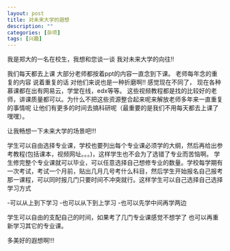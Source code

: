 ```yaml
---
layout: post
title: 对未来大学的遐想
description: ""
categories: [杂项]
tags: [兴趣]
---
```



我是郑大的一名在校生，我想和您谈一谈 我对未来大学的向往!!

我们每天都去上课   大部分老师都按着ppt的内容一直念到下课。 老师每年念的重复的内容 说着重复的话  对他们来说也是一种折磨啊!! 感觉现在不同了， 现在各种慕课都在出有网易云，学堂在线，edx等等。  这些视频教程都是找的比较好的老师，讲课质量都可以。为什么不把这些资源整合起来呢来解放老师多年来一直重复的事情呢 让他们有更多的时间去搞科研呢（最重要的是我们不用每天都去上课了 嘿嘿）。

让我畅想一下未来大学的场景吧!!!

学生可以自由选择专业课，学校也要列出每个专业课必须学的大纲，然后再给出参考教程(包括课本，视频网址。。。)，这样学生也不会为了选错了专业而苦恼啊。  学生修完整个专业课就可以毕业，可以任意选择自己想修专业的数量。学校每学期有一次考试，考试一个月前，贴出几月几号考什么科目，然后学生开始报名自己报考那一课程，可以同时报几门只要时间不冲突就行。这样学生可以自己选择自己选择学习方式

-可以从上到下学习
-也可以从下到上学习
-也可以先学中间再学两边

学生可以自由的支配自己的时间，如果考了几门专业课感觉不想学了 也可以再重新学习其它的专业课。

多美好的遐想啊!!!
